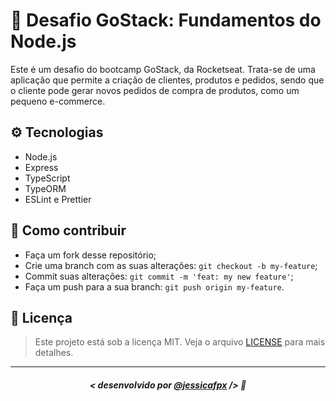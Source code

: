 # 🚀 Desafio GoStack: Fundamentos do Node.js
Este é um desafio do bootcamp GoStack, da Rocketseat. Trata-se de uma aplicação que permite a criação de clientes, produtos e pedidos, sendo que o cliente pode gerar novos pedidos de compra de produtos, como um pequeno e-commerce.

## ⚙️ Tecnologias
- Node.js
- Express
- TypeScript
- TypeORM
- ESLint e Prettier

## 🤔 Como contribuir

- Faça um fork desse repositório;
- Crie uma branch com as suas alterações: `git checkout -b my-feature`;
- Commit suas alterações: `git commit -m 'feat: my new feature'`;
- Faça um push para a sua branch: `git push origin my-feature`.

## 📜 Licença

> Este projeto está sob a licença MIT. Veja o arquivo [LICENSE](https://github.com/jessicafpx/gostack-desafio-database-relations/blob/master/LICENSE.md) para mais detalhes.

---

##### <p align="center"> <strong> < desenvolvido por <a href="github.com/jessicafpx"> @jessicafpx</a> /></strong> 👋

